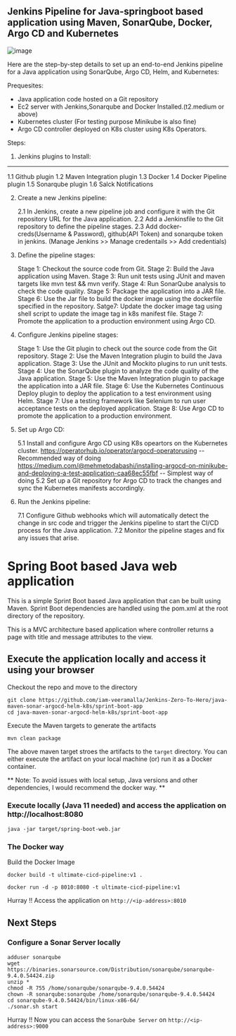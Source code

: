 Jenkins Pipeline for Java-springboot based application using Maven, SonarQube, Docker, Argo CD and Kubernetes
-------------------------------------------------------------------------------------------------------------------
![image](https://user-images.githubusercontent.com/111578142/230550209-1edd036f-5b63-4f86-8f7f-e3af3a9dbbdd.png)

Here are the step-by-step details to set up an end-to-end Jenkins pipeline for a Java application using SonarQube, Argo CD, Helm, and Kubernetes:

Prequesites:

* Java application code hosted on a Git repository
* Ec2 server with Jenkins,Sonarqube and Docker Installed.(t2.medium or above)
* Kubernetes cluster (For testing purpose Minikube is also fine)
* Argo CD controller deployed on K8s cluster using K8s Operators.

Steps:

1. Jenkins plugins to Install:
---------------------------------
   1.1 Github plugin
   1.2 Maven Integration plugin
   1.3 Docker
   1.4 Docker Pipeline plugin
   1.5 Sonarqube plugin
   1.6 Salck Notifications
      
2. Create a new Jenkins pipeline:

   2.1 In Jenkins, create a new pipeline job and configure it with the Git repository URL for the Java application.
   2.2 Add a Jenkinsfile to the Git repository to define the pipeline stages.
   2.3 Add docker-creds(Username & Password), github(API Token) and sonarqube token in jenkins. (Manage Jenkins >>  Manage credentails >> Add credentials) 

3. Define the pipeline stages:

    Stage 1: Checkout the source code from Git.
    Stage 2: Build the Java application using Maven.
    Stage 3: Run unit tests using JUnit and maven targets like mvn test && mvn verify.
    Stage 4: Run SonarQube analysis to check the code quality.
    Stage 5: Package the application into a JAR file.
    Stage 6: Use the Jar file to build the docker image using the dockerfile specified in the repository.
    Satge7: Update the docker image tag using shell script to update the image tag in k8s manifest file.
    Stage 7: Promote the application to a production environment using Argo CD.

4. Configure Jenkins pipeline stages:

    Stage 1: Use the Git plugin to check out the source code from the Git repository.
    Stage 2: Use the Maven Integration plugin to build the Java application.
    Stage 3: Use the JUnit and Mockito plugins to run unit tests.
    Stage 4: Use the SonarQube plugin to analyze the code quality of the Java application.
    Stage 5: Use the Maven Integration plugin to package the application into a JAR file.
    Stage 6: Use the Kubernetes Continuous Deploy plugin to deploy the application to a test environment using Helm.
    Stage 7: Use a testing framework like Selenium to run user acceptance tests on the deployed application.
    Stage 8: Use Argo CD to promote the application to a production environment.

5. Set up Argo CD:

    5.1 Install and configure Argo CD using K8s opeartors on the Kubernetes cluster.
           https://operatorhub.io/operator/argocd-operatorusing -- Recommended way of doing
            https://medium.com/@mehmetodabashi/installing-argocd-on-minikube-and-deploying-a-test-application-caa68ec55fbf   -- Simplest way of doing
    5.2 Set up a Git repository for Argo CD to track the changes and sync the Kubernetes manifests accordingly.
    

7. Run the Jenkins pipeline:

   7.1 Configure Github webhooks which will automatically detect the change in src code and trigger the Jenkins pipeline to start the CI/CD process for the Java application.
   7.2 Monitor the pipeline stages and fix any issues that arise.



# Spring Boot based Java web application
 
This is a simple Sprint Boot based Java application that can be built using Maven. Sprint Boot dependencies are handled using the pom.xml 
at the root directory of the repository.

This is a MVC architecture based application where controller returns a page with title and message attributes to the view.

## Execute the application locally and access it using your browser

Checkout the repo and move to the directory

```
git clone https://github.com/iam-veeramalla/Jenkins-Zero-To-Hero/java-maven-sonar-argocd-helm-k8s/sprint-boot-app
cd java-maven-sonar-argocd-helm-k8s/sprint-boot-app
```

Execute the Maven targets to generate the artifacts

```
mvn clean package
```

The above maven target stroes the artifacts to the `target` directory. You can either execute the artifact on your local machine
(or) run it as a Docker container.

** Note: To avoid issues with local setup, Java versions and other dependencies, I would recommend the docker way. **


### Execute locally (Java 11 needed) and access the application on http://localhost:8080

```
java -jar target/spring-boot-web.jar
```

### The Docker way

Build the Docker Image

```
docker build -t ultimate-cicd-pipeline:v1 .
```

```
docker run -d -p 8010:8080 -t ultimate-cicd-pipeline:v1
```

Hurray !! Access the application on `http://<ip-address>:8010`


## Next Steps

### Configure a Sonar Server locally

```
adduser sonarqube
wget https://binaries.sonarsource.com/Distribution/sonarqube/sonarqube-9.4.0.54424.zip
unzip *
chmod -R 755 /home/sonarqube/sonarqube-9.4.0.54424
chown -R sonarqube:sonarqube /home/sonarqube/sonarqube-9.4.0.54424
cd sonarqube-9.4.0.54424/bin/linux-x86-64/
./sonar.sh start
```

Hurray !! Now you can access the `SonarQube Server` on `http://<ip-address>:9000` 


